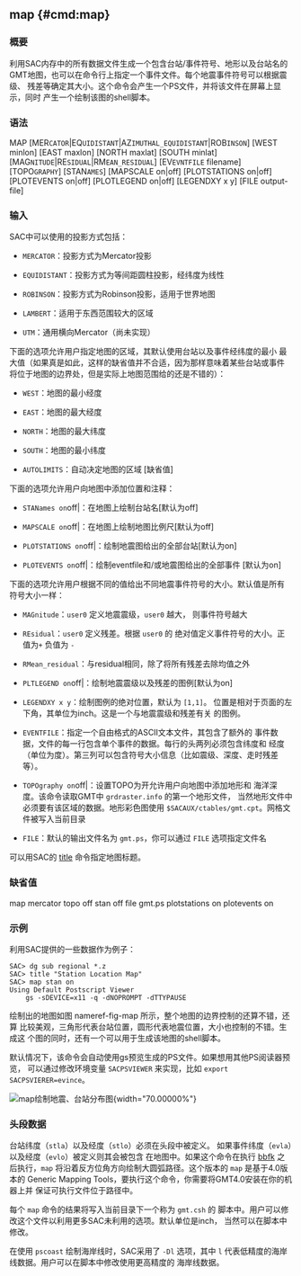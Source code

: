## map {#cmd:map}

### 概要

利用SAC内存中的所有数据文件生成一个包含台站/事件符号、地形以及台站名的
GMT地图，也可以在命令行上指定一个事件文件。每个地震事件符号可以根据震级、
残差等确定其大小。这个命令会产生一个PS文件，并将该文件在屏幕上显示，同时
产生一个绘制该图的shell脚本。

### 语法

MAP \[MER`CATOR`|EQ`UIDISTANT`|AZ`IMUTHAL_EQUIDISTANT`|ROB`INSON`\]
\[WEST minlon\] \[EAST maxlon\] \[NORTH maxlat\] \[SOUTH minlat\]
\[MAG`NITUDE`|RE`SIDUAL`|RM`EAN_RESIDUAL`\] \[EV`EVNTFILE` filename\]
\[TOPO`GRAPHY`\] \[STAN`AMES`\] \[MAPSCALE on|off\] \[PLOTSTATIONS
on|off\] \[PLOTEVENTS on|off\] \[PLOTLEGEND on|off\] \[LEGENDXY x y\]
\[FILE output-file\]

### 输入

SAC中可以使用的投影方式包括：

-   `MERCATOR`：投影方式为Mercator投影

-   `EQUIDISTANT`：投影方式为等间距圆柱投影，经纬度为线性

-   `ROBINSON`：投影方式为Robinson投影，适用于世界地图

-   `LAMBERT`：适用于东西范围较大的区域

-   `UTM`：通用横向Mercator（尚未实现）

下面的选项允许用户指定地图的区域，其默认使用台站以及事件经纬度的最小
最大值（如果真是如此，这样的缺省值并不合适，因为那样意味着某些台站或事件
将位于地图的边界处，但是实际上地图范围给的还是不错的）：

-   `WEST`：地图的最小经度

-   `EAST`：地图的最大经度

-   `NORTH`：地图的最大纬度

-   `SOUTH`：地图的最小纬度

-   `AUTOLIMITS`：自动决定地图的区域 \[缺省值\]

下面的选项允许用户向地图中添加位置和注释：

-   `STANames on`off|：在地图上绘制台站名\[默认为off\]

-   `MAPSCALE on`off|：在地图上绘制地图比例尺\[默认为off\]

-   `PLOTSTATIONS on`off|：绘制地震图给出的全部台站\[默认为on\]

-   `PLOTEVENTS on`off|：绘制eventfile和/或地震图给出的全部事件
    \[默认为on\]

下面的选项允许用户根据不同的值给出不同地震事件符号的大小。默认值是所有
符号大小一样：

-   `MAGnitude`：`user0` 定义地震震级，`user0` 越大， 则事件符号越大

-   `REsidual`：`user0` 定义残差。根据 `user0` 的
    绝对值定义事件符号的大小。正值为`+` 负值为 `-`

-   `RMean_residual`：与residual相同，除了将所有残差去除均值之外

-   `PLTLEGEND on`off|：绘制地震震级以及残差的图例\[默认为on\]

-   `LEGENDXY x y`：绘制图例的绝对位置，默认为 `[1,1]`。
    位置是相对于页面的左下角，其单位为inch。这是一个与地震震级和残差有关
    的图例。

-   `EVENTFILE`：指定一个自由格式的ASCII文本文件，其包含了额外的
    事件数据，文件的每一行包含单个事件的数据。每行的头两列必须包含纬度和
    经度（单位为度）。第三列可以包含符号大小信息（比如震级、深度、走时残差等）。

-   `TOPOgraphy on`off|：设置TOPO为开允许用户向地图中添加地形和
    海洋深度。该命令读取GMT中 `grdraster.info` 的第一个地形文件，
    当然地形文件中必须要有该区域的数据。地形彩色图使用
    `$SACAUX/ctables/gmt.cpt`。网格文件被写入当前目录

-   `FILE`：默认的输出文件名为 `gmt.ps`，你可以通过 `FILE`
    选项指定文件名

可以用SAC的 [title](/commands/title.html) 命令指定地图标题。

### 缺省值

map mercator topo off stan off file gmt.ps plotstations on plotevents on

### 示例

利用SAC提供的一些数据作为例子：

``` {.bash}
SAC> dg sub regional *.z
SAC> title "Station Location Map"
SAC> map stan on
Using Default Postscript Viewer
    gs -sDEVICE=x11 -q -dNOPROMPT -dTTYPAUSE
```

绘制出的地图如图 nameref-fig-map
所示，整个地图的边界控制的还算不错，还算
比较美观，三角形代表台站位置，圆形代表地震位置，大小也控制的不错。生成这
个图的同时，还有一个可以用于生成该地图的shell脚本。

默认情况下，该命令会自动使用gs预览生成的PS文件。如果想用其他PS阅读器预览，
可以通过修改环境变量 `SACPSVIEWER` 来实现，比如
`export SACPSVIERER=evince`。

![map绘制地震、台站分布图](map){width="70.00000%"}

### 头段数据

台站纬度（`stla`）以及经度（`stlo`）必须在头段中被定义。
如果事件纬度（`evla`）以及经度（`evlo`）被定义则其会被包含
在地图中。如果这个命令在执行 [bbfk](/commands/bbfk.html) 之后执行，`map`
将沿着反方位角方向绘制大圆弧路径。这个版本的 `map` 是基于4.0版本的
Generic Mapping Tools，要执行这个命令，你需要将GMT4.0安装在你的机器上并
保证可执行文件位于路径中。

每个 `map` 命令的结果将写入当前目录下一个称为 `gmt.csh` 的
脚本中。用户可以修改这个文件以利用更多SAC未利用的选项。默认单位是inch，
当然可以在脚本中修改。

在使用 `pscoast` 绘制海岸线时，SAC采用了 `-Dl` 选项，其中 `l`
代表低精度的海岸线数据。用户可以在脚本中修改使用更高精度的 海岸线数据。
